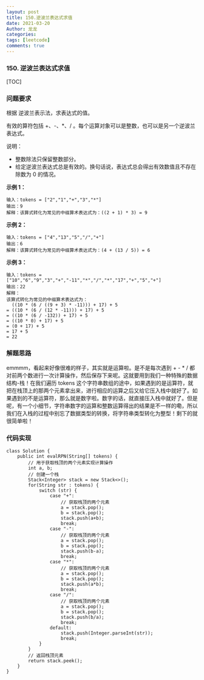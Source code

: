 ```yaml
---
layout: post
title: 150.逆波兰表达式求值
date: 2021-03-20
Author: 龙龙
categories: 
tags: [leetcode]
comments: true
---
```




### 150. 逆波兰表达式求值

[TOC]



### 问题要求

根据 逆波兰表示法，求表达式的值。

有效的算符包括 +、-、*、/ 。每个运算对象可以是整数，也可以是另一个逆波兰表达式。

说明：

- 整数除法只保留整数部分。
- 给定逆波兰表达式总是有效的。换句话说，表达式总会得出有效数值且不存在除数为 0 的情况。

**示例 1：**

```
输入：tokens = ["2","1","+","3","*"]
输出：9
解释：该算式转化为常见的中缀算术表达式为：((2 + 1) * 3) = 9
```

**示例 2：**

```
输入：tokens = ["4","13","5","/","+"]
输出：6
解释：该算式转化为常见的中缀算术表达式为：(4 + (13 / 5)) = 6
```

**示例 3：**

```
输入：tokens = ["10","6","9","3","+","-11","*","/","*","17","+","5","+"]
输出：22
解释：
该算式转化为常见的中缀算术表达式为：
  ((10 * (6 / ((9 + 3) * -11))) + 17) + 5
= ((10 * (6 / (12 * -11))) + 17) + 5
= ((10 * (6 / -132)) + 17) + 5
= ((10 * 0) + 17) + 5
= (0 + 17) + 5
= 17 + 5
= 22
```

### 解题思路

emmmm，看起来好像很难的样子，其实就是运算啦。是不是每次遇到 + - * / 都对前两个数进行一次计算操作，然后保存下来呢。这就要用到我们一种特殊的数据结构-栈！在我们遍历 tokens 这个字符串数组的途中，如果遇到的是运算符，就把在栈顶上的那两个元素拿出来，进行相应的运算之后又给它压入栈中就好了。如果遇到的不是运算符，那么就是数字啦。数字的话，就直接压入栈中就好了。但是呢，有一个小细节，字符串数字的运算和整数运算得出的结果是不一样的嘞，所以我们在入栈的过程中别忘了数据类型的转换，将字符串类型转化为整型！剩下的就很简单啦！

### 代码实现

```
class Solution {
    public int evalRPN(String[] tokens) {
        // 用于获取栈顶的两个元素实现计算操作
        int a, b;
        // 创建一个栈
        Stack<Integer> stack = new Stack<>();
        for(String str : tokens) {
            switch (str) {
                case "+":
                    // 获取栈顶的两个元素
                    a = stack.pop();
                    b = stack.pop();
                    stack.push(a+b);
                    break;
                case "-":
                    // 获取栈顶的两个元素
                    a = stack.pop();
                    b = stack.pop();
                    stack.push(b-a);
                    break;
                case "*":
                    // 获取栈顶的两个元素
                    a = stack.pop();
                    b = stack.pop();
                    stack.push(a*b);
                    break;
                case "/":
                    // 获取栈顶的两个元素
                    a = stack.pop();
                    b = stack.pop();
                    stack.push(b/a);
                    break;
                default:
                    stack.push(Integer.parseInt(str));
                    break;
            }
        }
        // 返回栈顶元素
        return stack.peek();
    }
}
```